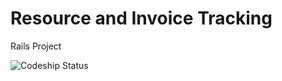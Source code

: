 Resource and Invoice Tracking
=============

Rails Project

![Codeship Status](https://www.codeship.io/projects/bc1fe3f0-3a5f-0131-c19f-723fb7e47a53/status)
